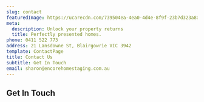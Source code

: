 ```yaml
---
slug: contact
featuredImage: https://ucarecdn.com/739504ea-4ea0-4d4e-8f9f-23b7d323a8a9/
meta:
  description: Unlock your property returns
  title: Perfectly presented homes.
phone: 0411 522 773
address: 21 Lansdowne St, Blairgowrie VIC 3942
template: ContactPage
title: Contact Us
subtitle: Get In Touch
email: sharon@encorehomestaging.com.au
---
```

## Get In Touch